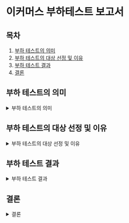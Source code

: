 # 이커머스 부하테스트 보고서

## 목차

1. [부하 테스트의 의미](#부하-테스트의-의미)
2. [부하 테스트의 대상 선정 및 이유](#부하-테스트의-대상-선정-및-이유)
3. [부하 테스트 결과](#부하-테스트-결과)
4. [결론](#결론)

## 부하 테스트의 의미

<details>
  <summary>부하 테스트의 의미</summary>

부하 테스트는 소프트웨어를 실제 운영 환경에 배포하기 전에 시스템이 예상되는 트래픽과 부하를 효과적으로 처리할 수 있는지를 검증하는 과정입니다. 이를 통해 서버 배포 스펙을 적절히 정하고, 새로운 기능이나 이벤트가 발생할 때 안정적으로 서비스를 유지할 수 있는지를 사전에 확인할 수 있습니다.

부하 테스트의 주요 목적은 다음과 같습니다:

1. **시스템 안정성 확인**: 예상되는 트랜잭션 처리량(TPS)과 응답 시간을 측정하여 시스템이 정상적으로 동작하는지 평가합니다.
2. **성능 병목점 발견**: 동시성 이슈나 자원 부족 등 시스템의 취약한 부분을 사전에 찾아내어 개선할 수 있습니다.
3. **고가용성 보장**: 단일 장애 지점(SPOF)을 제거하고, 시스템이 장기간 동안 안정적으로 운영될 수 있도록 합니다.

부하 테스트는 다양한 형태로 수행되며, 일반적으로 다음과 같은 테스트를 포함합니다:

- **Load Test**: 예상 부하를 주어 시스템이 정상적으로 작동하는지 확인합니다.
- **Endurance Test**: 장기간 동안 지속적인 부하를 주어 메모리 누수나 성능 저하 같은 문제를 발견합니다.
- **Stress Test**: 점진적으로 부하를 증가시켜 시스템의 한계를 파악하고, 극한 상황에서의 동작을 평가합니다.
- **Peak Test**: 갑작스러운 높은 트래픽을 시뮬레이션하여 시스템이 급격한 부하에도 견딜 수 있는지를 테스트합니다.

부하 테스트를 통해 발견된 문제는 코드 최적화, 인프라 확장, 로직 개선 등을 통해 해결할 수 있습니다. 이를 통해 실제 서비스 운영 시 발생할 수 있는 장애를 사전에 방지하고, 사용자에게 안정적이고 원활한 서비스를 제공할 수 있습니다. 부하 테스트는 시스템의 신뢰성을 높이고, 비즈니스 목표를 달성하는 데 필수적인 과정입니다.

</details>

## 부하 테스트의 대상 선정 및 이유

<details>
  <summary>부하 테스트의 대상 선정 및 이유</summary>

여러 API 중에서 제가 선정한 부하 테스트를 수행할 API 는 총 4개입니다.

### 1. 상품 전체 목록 조회

- GET /api/items
- 상품 전체 목록을 페이지네이션으로 제공하며, 고객이 상품 조회 및 탐색을 가장 많이 사용하는 API 입니다.
- 해당 API 에는 캐시와 인덱스가 적용되어 있기에 반복적인 쿼리 발생을 줄여 높은 TPS 를 보여줄 것을 기대하고 있습니다.
- 30 명의 사용자가 90초 간 쉼 없이 요청했을 때, 1000 TPS 보장을 목표로 Load Test 를 수행합니다.

### 2. 상품 매출 상위 목록 조회

- GET /api/items/top
- 상품 매출 상위 목록을 제공하며, 사이트 랜딩 시 항상 조회할 API 이며 고객에게 유용한 정보를 제공하기에 GET /api/items 다음으로 가장 많이 사용될 API 입니다.
- 해당 API 에는 캐시와 인덱스가 적용되어 있기에 반복적인 쿼리 발생을 줄여 높은 TPS 를 보여줄 것을 기대하고 있습니다.
- 30 명의 사용자가 90초 간 쉼 없이 요청했을 때, 1000 TPS 보장을 목표로 Load Test 를 수행합니다.

### 3. 주문 생성

- POST /api/orders
- 분산락을 사용해 재고 개수의 정합성을 보장하고 있으며, 포인트 사용에서는 낙관적 락을 사용하여 정합성을 보장하고 있습니다.
- 한정 상품, 판매 대기 상품 등의 경우 일시적으로 주문이 몰릴 수 있기에 부하가 발생할 가능성이 있습니다.
- 동시에 500 명이 1번 요청했을 때 100건이 정합성을 지키며 동작하는지 확인하기 위한 Peak Test 를 수행합니다.

### 4. 포인트 충전

- POST /api/points/charge
- 자주 사용되거나 일시적으로 부하가 생길 가능성은 적지만, 낙관적 락을 사용한 동시성 제어를 하고 있기에 장애가 발생하지는 않는지 점검할 필요가 있습니다.
- 동시에 1명이 10번을 동시에 요청했을 때 낙관적 락에 의해 데이터 정합성이 지켜지는지 확인하기 위한 Load Test 를 수행합니다.

</details>

## 부하 테스트 결과

<details>
  <summary>부하 테스트 결과</summary>

### 장비 및 시스템 환경

- Operating System: Docker Desktop
- OSType: linux
- Architecture: x86_64
- CPUs: 12
- Total Memory: 6GiB

- 서비스 인프라 설정
  - MySQL
  - Redis
  - Kafka

- 테스트 도구
  - K6
  - Prometheus
  - Grafana

### 1. 상품 전체 목록 조회

![api-items-result](https://github.com/user-attachments/assets/5e027651-7ea5-472b-bc67-0672a296035a)

90초 동안의 약 84,000번의 요청이 처리되었으며 http_reqs 의 지표로 1,410 TPS 를 달성했음을 확인했습니다.

이와 같이 높은 TPS 를 바로 측정할 수 있었던 이유는 상품 전체 목록 조회 API 에 Redis Cache 를 적용하여 캐싱을 하고 있기 때문입니다.

이때 캐시는 상품의 기본 정보에만 적용되어 있으며, 재고 수량에는 적용되어 있지 않습니다. 이는 재고 수량이 수시로 변동할 수 있는 정보이기 때문입니다.

따라서 상품 기본 정보를 캐싱하고, 재고 수량은 인덱스를 활용하여 현재 서버가 1,000TPS 이상의 빠른 응답을 할 수 있음을 부하 테스트를 통해 확인했습니다.

### 2. 상품 매출 상위 목록 조회

![api-items-top-result](https://github.com/user-attachments/assets/5e587b32-036b-4da0-8852-5eaf4d6c8b43)

90초 동안 150,858번의 요청이 처리되었으며 http_reqs 의 지표로 2,514 TPS 를 달성했음을 확인했습니다.

상품 전체 목록과 같이 Redis Cache 및 Index 를 활용해 빠르게 응답됨을 확인했습니다.

#### 3. 주문 생성

![api-orders](https://github.com/user-attachments/assets/544e352b-9af6-499f-a254-b5a713e5e610)

(이미지 위쪽은 주문 실패 메시지가 이어져서 생략했습니다)

재고 개수를 100개를 두고, 1건씩 주문하는 요청을 500명의 사용자가 1번씩 요청했을 때의 결과입니다.

http_req_failed 를 통해 500건 중 100건이 정확하게 성공함을 확인할 수 있었고, 데이터베이스에서도 정확하게 100건의 주문이 생성됨을 확인했습니다.

### 4. 포인트 충전

![api-points-charge-result](https://github.com/user-attachments/assets/5712123d-8d52-48db-b32c-0f22b579eeed)

동시에 10번의 포인트 충전을 요청했을 때의 결과입니다.

http_req_failed 를 통해 10건 중 1건이 성공함을 확인할 수 있었고, 데이터베이스에서도 정확하게 1건의 포인트 충전이 생성됨을 확인했습니다. 

> 다만 테스트 결과에 따라 먼저 9건의 요청이 동시에 처리되고, 이후 1건의 요청이 처리되어 2건이 성공하는 등의 경우도 있었습니다.
> 
> 이러한 의도하지 않은 동작을 방지해야 한다면 포인트 충전의 단계를 주문과 결제로 나누고, 주문 생성 시에 주문키, 멱등성 키 등을 사용하여 한 건의 주문만 성공하도록 제어할 수 있습니다.

</details>

## 결론

<details>
  <summary>결론</summary>

항해플러스 9주의 과정을 거치면서 동시성 제어, 분산락, 캐싱, 카프카 등의 여러 기술들을 서버에 접목해왔습니다.

이번 마지막 주차에서는 해당 기술들이 제대로 작용되어 부하가 발생하거나, 동시에 요청이 발생했을 때 동시성 제어가 가능한지를 점검할 차례였습니다.

위와 같이 K6 를 사용한 가상 테스트를 통해 상품 전체 목록 조회, 상품 매출 상위 목록 조회, 주문 생성, 포인트 충전 API 가 각각의 목표치를 달성했음을 확인했습니다.

부하 테스트는 서비스의 안정성을 검증하고, 성능 병목점을 찾아내는 데 중요한 역할을 합니다. 이를 통해 서비스의 신뢰성을 높이고, 사용자에게 원활한 서비스를 제공해야 합니다.

</details>
